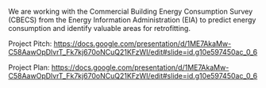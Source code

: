 We are working with the Commercial Building Energy Consumption Survey (CBECS) from the Energy Information Administration (EIA) to predict energy consumption and identify valuable areas for retrofitting.

Project Pitch: https://docs.google.com/presentation/d/1ME7AkaMw-C58AawOpDlvrT_Fk7kj670oNCuQ21KFzWI/edit#slide=id.g10e597450ac_0_6

Project Plan: https://docs.google.com/presentation/d/1ME7AkaMw-C58AawOpDlvrT_Fk7kj670oNCuQ21KFzWI/edit#slide=id.g10e597450ac_0_6

